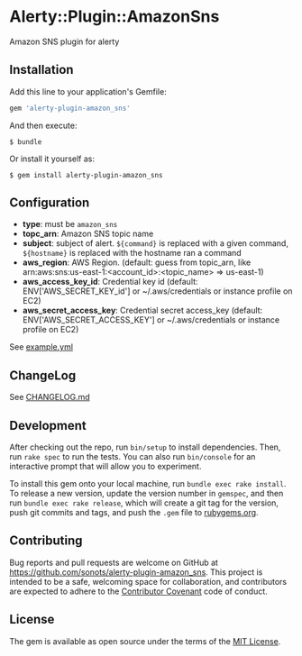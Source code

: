# Alerty::Plugin::AmazonSns

Amazon SNS plugin for alerty

## Installation

Add this line to your application's Gemfile:

```ruby
gem 'alerty-plugin-amazon_sns'
```

And then execute:

    $ bundle

Or install it yourself as:

    $ gem install alerty-plugin-amazon_sns

## Configuration

* **type**: must be `amazon_sns`
* **topc_arn**: Amazon SNS topic name
* **subject**: subject of alert. `${command}` is replaced with a given command, `${hostname}` is replaced with the hostname ran a command
* **aws_region**: AWS Region. (default: guess from topic_arn, like arn:aws:sns:us-east-1:<account_id>:<topic_name> => us-east-1)
* **aws_access_key_id**: Credential key id (default: ENV['AWS_SECRET_KEY_id'] or ~/.aws/credentials or instance profile on EC2)
* **aws_secret_access_key**: Credential secret access_key (default: ENV['AWS_SECRET_ACCESS_KEY'] or ~/.aws/credentials or instance profile on EC2)

See [example.yml](./example.yml)

## ChangeLog

See [CHANGELOG.md](./CHANGELOG.md)

## Development

After checking out the repo, run `bin/setup` to install dependencies. Then, run `rake spec` to run the tests. You can also run `bin/console` for an interactive prompt that will allow you to experiment.

To install this gem onto your local machine, run `bundle exec rake install`. To release a new version, update the version number in `gemspec`, and then run `bundle exec rake release`, which will create a git tag for the version, push git commits and tags, and push the `.gem` file to [rubygems.org](https://rubygems.org).

## Contributing

Bug reports and pull requests are welcome on GitHub at https://github.com/sonots/alerty-plugin-amazon_sns. This project is intended to be a safe, welcoming space for collaboration, and contributors are expected to adhere to the [Contributor Covenant](contributor-covenant.org) code of conduct.


## License

The gem is available as open source under the terms of the [MIT License](http://opensource.org/licenses/MIT).


